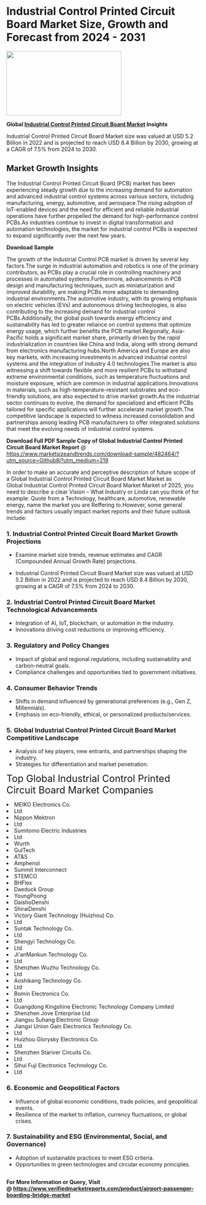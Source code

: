 <H1>Industrial Control Printed Circuit Board Market Size, Growth and Forecast from 2024 - 2031</H1><img class="aligncenter size-medium wp-image-584254" src="https://thirdeyenews.in/wp-content/uploads/2024/09/Global-Market-Research-300x168.jpeg" alt="" width="300" height="168" /><p><strong>Global&nbsp;<a href="https://www.marketsizeandtrends.com/download-sample/482464/?utm_source=Github8j?utm_medium=219">Industrial Control Printed Circuit Board Market</a> Insights</strong></p><p>Industrial Control Printed Circuit Board Market size was valued at USD 5.2 Billion in 2022 and is projected to reach USD 8.4 Billion by 2030, growing at a CAGR of 7.5% from 2024 to 2030.</p><p><h2>Market Growth Insights</h2> <p>The Industrial Control Printed Circuit Board (PCB) market has been experiencing steady growth due to the increasing demand for automation and advanced industrial control systems across various sectors, including manufacturing, energy, automotive, and aerospace.The rising adoption of IoT-enabled devices and the need for efficient and reliable industrial operations have further propelled the demand for high-performance control PCBs.As industries continue to invest in digital transformation and automation technologies, the market for industrial control PCBs is expected to expand significantly over the next few years.</p> <p><strong>Download Sample</strong></p> <p>The growth of the Industrial Control PCB market is driven by several key factors.The surge in industrial automation and robotics is one of the primary contributors, as PCBs play a crucial role in controlling machinery and processes in automated systems.Furthermore, advancements in PCB design and manufacturing techniques, such as miniaturization and improved durability, are making PCBs more adaptable to demanding industrial environments.The automotive industry, with its growing emphasis on electric vehicles (EVs) and autonomous driving technologies, is also contributing to the increasing demand for industrial control PCBs.Additionally, the global push towards energy efficiency and sustainability has led to greater reliance on control systems that optimize energy usage, which further benefits the PCB market.Regionally, Asia-Pacific holds a significant market share, primarily driven by the rapid industrialization in countries like China and India, along with strong demand from electronics manufacturing hubs.North America and Europe are also key markets, with increasing investments in advanced industrial control systems and the integration of Industry 4.0 technologies.The market is also witnessing a shift towards flexible and more resilient PCBs to withstand extreme environmental conditions, such as temperature fluctuations and moisture exposure, which are common in industrial applications.Innovations in materials, such as high-temperature-resistant substrates and eco-friendly solutions, are also expected to drive market growth.As the industrial sector continues to evolve, the demand for specialized and efficient PCBs tailored for specific applications will further accelerate market growth.The competitive landscape is expected to witness increased consolidation and partnerships among leading PCB manufacturers to offer integrated solutions that meet the evolving needs of industrial control systems.<p><span class=""><strong>Download Full PDF Sample Copy of Global Industrial Control Printed Circuit Board Market Report</strong> @ <a href="https://www.marketsizeandtrends.com/download-sample/482464/?utm_source=Github8j?utm_medium=219" target="_blank">https://www.marketsizeandtrends.com/download-sample/482464/?utm_source=Github8j?utm_medium=219</a></span></p><p>In order to make an accurate and perceptive description of future scope of a Global&nbsp;Industrial Control Printed Circuit Board Market Market as Global&nbsp;Industrial Control Printed Circuit Board Market Market of 2025, you need to describe a clear Vision &ndash; What Industry or Linda can you think of for example: Quote from a Technology, healthcare, automotive, renewable energy, name the market you are Reffering to.However, some general trends and factors usually impact market reports and their future outlook include:</p><h3>1.&nbsp;<strong>Industrial Control Printed Circuit Board Market Growth Projections</strong></h3><ul><li>Examine market size trends, revenue estimates and CAGR (Compounded Annual Growth Rate) projections.</li><li><p>Industrial Control Printed Circuit Board Market size was valued at USD 5.2 Billion in 2022 and is projected to reach USD 8.4 Billion by 2030, growing at a CAGR of 7.5% from 2024 to 2030.</p></li></ul><h3>2.&nbsp;<strong>Industrial Control Printed Circuit Board Market Technological Advancements</strong></h3><ul><li>Integration of AI, IoT, blockchain, or automation in the industry.</li><li>Innovations driving cost reductions or improving efficiency.</li></ul><h3>3.&nbsp;<strong>Regulatory and Policy Changes</strong></h3><ul><li>Impact of global and regional regulations, including sustainability and carbon-neutral goals.</li><li>Compliance challenges and opportunities tied to government initiatives.</li></ul><h3>4.&nbsp;<strong>Consumer Behavior Trends</strong></h3><ul><li>Shifts in demand influenced by generational preferences (e.g., Gen Z, Millennials).</li><li>Emphasis on eco-friendly, ethical, or personalized products/services.</li></ul><h3>5.&nbsp;<strong>Global Industrial Control Printed Circuit Board Market Competitive Landscape</strong></h3><ul><li>Analysis of key players, new entrants, and partnerships shaping the industry.</li><li>Strategies for differentiation and market penetration.</li></ul><p data-pm-slice="1 1 []"><span style="color: inherit; font-family: inherit; font-size: 25px;">Top Global Industrial Control Printed Circuit Board Market Companies</span></p><div class="" data-test-id=""><p><li>MEIKO Electronics Co.</li><li>Ltd</li><li> Nippon Mektron</li><li>Ltd</li><li> Sumitomo Electric Industries</li><li> Ltd</li><li> Wurth</li><li> GulTech</li><li> AT&S</li><li> Amphenol</li><li> Summit Interconnect</li><li> STEMCO</li><li> BHFlex</li><li> Daeduck Group</li><li> YoungPoong</li><li> DaishoDenshi</li><li> ShiraiDenshi</li><li> Victory Giant Technology (Huizhou) Co.</li><li> Ltd</li><li> Suntak Technology Co.</li><li> Ltd</li><li> Shengyi Technology Co.</li><li>Ltd</li><li> Ji'anMankun Technology Co.</li><li>Ltd</li><li> Shenzhen Wuzhu Technology Co.</li><li>Ltd</li><li> Aoshikang Technology Co.</li><li>Ltd</li><li> Bomin Electronics Co.</li><li>Ltd</li><li> Guangdong Kingshine Electronic Technology Company Limited</li><li> Shenzhen Jove Enterprise Ltd</li><li> Jiangsu Suhang Electronic Group</li><li> Jiangxi Union Gain Electronics Technology Co.</li><li> Ltd</li><li> Huizhou Glorysky Electronics Co.</li><li>Ltd</li><li> Shenzhen Stariver Circuits Co.</li><li>Ltd</li><li> Sihui Fuji Electronics Technology Co.</li><li>Ltd</li></p></div><h3>6.&nbsp;<strong>Economic and Geopolitical Factors</strong></h3><ul><li>Influence of global economic conditions, trade policies, and geopolitical events.</li><li>Resilience of the market to inflation, currency fluctuations, or global crises.</li></ul><h3>7.&nbsp;<strong>Sustainability and ESG (Environmental, Social, and Governance)</strong></h3><ul><li>Adoption of sustainable practices to meet ESG criteria.</li><li>Opportunities in green technologies and circular economy principles.</li></ul><h2><strong style="font-size: 14px;">For More Information or Query, Visit @&nbsp;</strong><a style="background-color: #ffffff; font-size: 14px;" href="https://www.marketsizeandtrends.com/report/industrial-control-printed-circuit-board-market/" target="_blank">https://www.verifiedmarketreports.com/product/airport-passenger-boarding-bridge-market</a></h2>